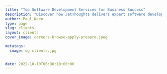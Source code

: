 ```yaml
---
title: "Top Software Development Services for Business Success"
description: "Discover how JetThoughts delivers expert software development services, including fractional CTO, product management, and QA, to help businesses achieve positive outcomes. Contact us for a free consultation!"
author: Paul Keen
type: page
slug: clients
layout: clients
cover_image: careers-browse-apply-preapre.jpeg

metatags:
  image: og-clients.jpg


date: 2022-10-10T06:30:10+00:00
---
```

